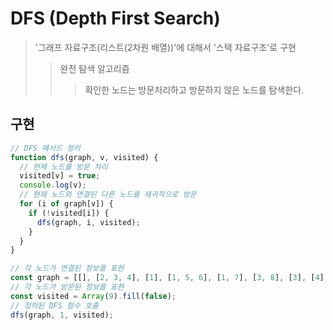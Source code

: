 # DFS (Depth First Search)

> '그래프 자료구조(리스트(2차원 배열))'에 대해서 '스택 자료구조'로 구현
>
> > 완전 탐색 알고리즘
> >
> > > 확인한 노드는 방문처리하고 방문하지 않은 노드를 탐색한다.

## 구현

```js
// DFS 메서드 정의
function dfs(graph, v, visited) {
  // 현재 노드를 방문 처리
  visited[v] = true;
  console.log(v);
  // 현재 노드와 연결된 다른 노드를 재귀적으로 방문
  for (i of graph[v]) {
    if (!visited[i]) {
      dfs(graph, i, visited);
    }
  }
}

// 각 노드가 연결된 정보를 표현
const graph = [[], [2, 3, 4], [1], [1, 5, 6], [1, 7], [3, 8], [3], [4], [5]]; // 간편한 구현을 위해서 0번 노드를 사용하지 않는다..
// 각 노드가 방문된 정보를 표현
const visited = Array(9).fill(false);
// 정의된 DFS 함수 호출
dfs(graph, 1, visited);
```
